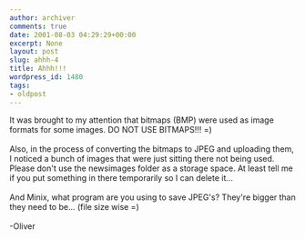 ```yaml
---
author: archiver
comments: true
date: 2001-08-03 04:29:29+00:00
excerpt: None
layout: post
slug: ahhh-4
title: Ahhh!!!
wordpress_id: 1480
tags:
- oldpost
---
```


It was brought to my attention that bitmaps (BMP) were used as image formats for some images. DO NOT USE BITMAPS!!! =) <br /><br />Also, in the process of converting the bitmaps to JPEG and uploading them, I noticed a bunch of images that were just sitting there not being used. Please don't use the newsimages folder as a storage space. At least tell me if you put something in there temporarily so I can delete it...<br /><br />And Minix, what program are you using to save JPEG's? They're bigger than they need to be... (file size wise =)<br /><br />-Oliver